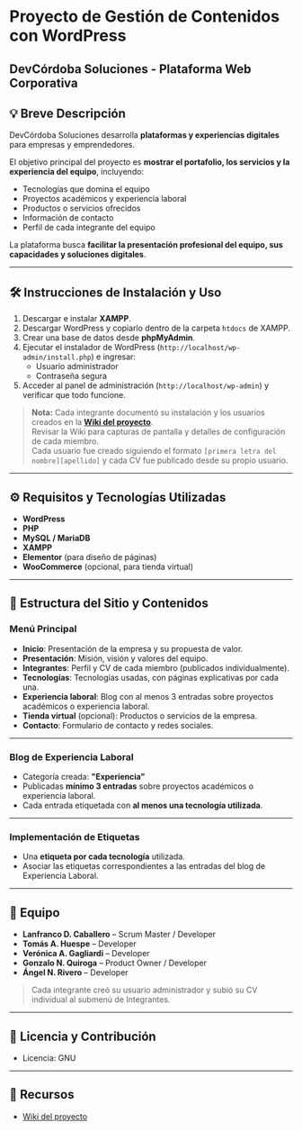 # Proyecto de Gestión de Contenidos con WordPress

## DevCórdoba Soluciones - Plataforma Web Corporativa

## 💡 Breve Descripción
DevCórdoba Soluciones desarrolla **plataformas y experiencias digitales** para empresas y emprendedores.  

El objetivo principal del proyecto es **mostrar el portafolio, los servicios y la experiencia del equipo**, incluyendo:

- Tecnologías que domina el equipo  
- Proyectos académicos y experiencia laboral  
- Productos o servicios ofrecidos  
- Información de contacto  
- Perfil de cada integrante del equipo  

La plataforma busca **facilitar la presentación profesional del equipo, sus capacidades y soluciones digitales**.

---

## 🛠️ Instrucciones de Instalación y Uso
1. Descargar e instalar **XAMPP**.  
2. Descargar WordPress y copiarlo dentro de la carpeta `htdocs` de XAMPP.  
3. Crear una base de datos desde **phpMyAdmin**.  
4. Ejecutar el instalador de WordPress (`http://localhost/wp-admin/install.php`) e ingresar:
   - Usuario administrador  
   - Contraseña segura  
5. Acceder al panel de administración (`http://localhost/wp-admin`) y verificar que todo funcione.

> **Nota:** Cada integrante documentó su instalación y los usuarios creados en la **[Wiki del proyecto](https://github.com/devcordoba/logisticom-2do-cuatrimestre-CMS/wiki)**.  
> Revisar la Wiki para capturas de pantalla y detalles de configuración de cada miembro.  
> Cada usuario fue creado siguiendo el formato `[primera letra del nombre][apellido]` y cada CV fue publicado desde su propio usuario.

---

## ⚙️ Requisitos y Tecnologías Utilizadas
- **WordPress**  
- **PHP**  
- **MySQL / MariaDB**  
- **XAMPP**  
- **Elementor** (para diseño de páginas)  
- **WooCommerce** (opcional, para tienda virtual)

---

## 📂 Estructura del Sitio y Contenidos

### Menú Principal
- **Inicio**: Presentación de la empresa y su propuesta de valor.  
- **Presentación**: Misión, visión y valores del equipo.  
- **Integrantes**: Perfil y CV de cada miembro (publicados individualmente).  
- **Tecnologías**: Tecnologías usadas, con páginas explicativas por cada una.  
- **Experiencia laboral**: Blog con al menos 3 entradas sobre proyectos académicos o experiencia laboral.  
- **Tienda virtual** (opcional): Productos o servicios de la empresa.  
- **Contacto**: Formulario de contacto y redes sociales.

---

### Blog de Experiencia Laboral
- Categoría creada: **"Experiencia"**  
- Publicadas **mínimo 3 entradas** sobre proyectos académicos o experiencia laboral.  
- Cada entrada etiquetada con **al menos una tecnología utilizada**.  

---

### Implementación de Etiquetas
- Una **etiqueta por cada tecnología** utilizada.  
- Asociar las etiquetas correspondientes a las entradas del blog de Experiencia Laboral.

---

## 👥 Equipo
- **Lanfranco D. Caballero** – Scrum Master / Developer  
- **Tomás A. Huespe** – Developer  
- **Verónica A. Gagliardi** – Developer  
- **Gonzalo N. Quiroga** – Product Owner / Developer  
- **Ángel N. Rivero** – Developer  

> Cada integrante creó su usuario administrador y subió su CV individual al submenú de Integrantes.

---

## 📝 Licencia y Contribución
- Licencia: GNU 

---

## 🔗 Recursos
- [Wiki del proyecto](https://github.com/devcordoba/logisticom-2do-cuatrimestre-CMS/wiki)
